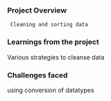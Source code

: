 ### Project Overview

     Cleaning and sorting data


### Learnings from the project

 Various strategies to cleanse data


### Challenges faced

 using conversion of datatypes


